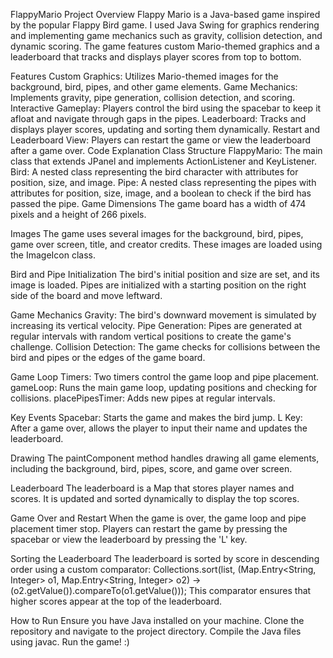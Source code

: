 FlappyMario Project
Overview
Flappy Mario is a Java-based game inspired by the popular Flappy Bird game. 
I used Java Swing for graphics rendering and implementing game mechanics such as gravity, collision detection, and dynamic scoring. 
The game features custom Mario-themed graphics and a leaderboard that tracks and displays player scores from top to bottom.


Features
Custom Graphics: Utilizes Mario-themed images for the background, bird, pipes, and other game elements.
Game Mechanics: Implements gravity, pipe generation, collision detection, and scoring.
Interactive Gameplay: Players control the bird using the spacebar to keep it afloat and navigate through gaps in the pipes.
Leaderboard: Tracks and displays player scores, updating and sorting them dynamically.
Restart and Leaderboard View: Players can restart the game or view the leaderboard after a game over.
Code Explanation
Class Structure
FlappyMario: The main class that extends JPanel and implements ActionListener and KeyListener.
Bird: A nested class representing the bird character with attributes for position, size, and image.
Pipe: A nested class representing the pipes with attributes for position, size, image, and a boolean to check if the bird has passed the pipe.
Game Dimensions
The game board has a width of 474 pixels and a height of 266 pixels.

Images
The game uses several images for the background, bird, pipes, game over screen, title, and creator credits. These images are loaded using the ImageIcon class.

Bird and Pipe Initialization
The bird's initial position and size are set, and its image is loaded.
Pipes are initialized with a starting position on the right side of the board and move leftward.

Game Mechanics
Gravity: The bird's downward movement is simulated by increasing its vertical velocity.
Pipe Generation: Pipes are generated at regular intervals with random vertical positions to create the game's challenge.
Collision Detection: The game checks for collisions between the bird and pipes or the edges of the game board.

Game Loop
Timers: Two timers control the game loop and pipe placement.
gameLoop: Runs the main game loop, updating positions and checking for collisions.
placePipesTimer: Adds new pipes at regular intervals.

Key Events
Spacebar: Starts the game and makes the bird jump.
L Key: After a game over, allows the player to input their name and updates the leaderboard.

Drawing
The paintComponent method handles drawing all game elements, including the background, bird, pipes, score, and game over screen.

Leaderboard
The leaderboard is a Map that stores player names and scores. It is updated and sorted dynamically to display the top scores.

Game Over and Restart
When the game is over, the game loop and pipe placement timer stop. Players can restart the game by pressing the spacebar or view the leaderboard by pressing the 'L' key.

Sorting the Leaderboard
The leaderboard is sorted by score in descending order using a custom comparator:
Collections.sort(list, (Map.Entry<String, Integer> o1, Map.Entry<String, Integer> o2) -> (o2.getValue()).compareTo(o1.getValue()));
This comparator ensures that higher scores appear at the top of the leaderboard.

How to Run
Ensure you have Java installed on your machine.
Clone the repository and navigate to the project directory.
Compile the Java files using javac.
Run the game! :)
